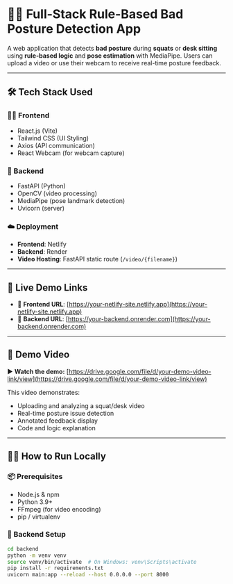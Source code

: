 # 🧍‍♂️ Full-Stack Rule-Based Bad Posture Detection App

A web application that detects **bad posture** during **squats** or **desk sitting** using **rule-based logic** and **pose estimation** with MediaPipe. Users can upload a video or use their webcam to receive real-time posture feedback.

---

## 🛠️ Tech Stack Used

### 👨‍💻 Frontend
- React.js (Vite)
- Tailwind CSS (UI Styling)
- Axios (API communication)
- React Webcam (for webcam capture)

### 🔧 Backend
- FastAPI (Python)
- OpenCV (video processing)
- MediaPipe (pose landmark detection)
- Uvicorn (server)

### ☁️ Deployment
- **Frontend**: Netlify  
- **Backend**: Render  
- **Video Hosting**: FastAPI static route (`/video/{filename}`)

---

## 🚀 Live Demo Links

- 🔗 **Frontend URL**: [https://your-netlify-site.netlify.app](https://your-netlify-site.netlify.app)
- 🔗 **Backend URL**: [https://your-backend.onrender.com](https://your-backend.onrender.com)

---

## 🎥 Demo Video

▶️ **Watch the demo:** [https://drive.google.com/file/d/your-demo-video-link/view](https://drive.google.com/file/d/your-demo-video-link/view)

This video demonstrates:
- Uploading and analyzing a squat/desk video
- Real-time posture issue detection
- Annotated feedback display
- Code and logic explanation

---

## 🧑‍💻 How to Run Locally

### 📦 Prerequisites
- Node.js & npm
- Python 3.9+
- FFmpeg (for video encoding)
- pip / virtualenv

### 🔹 Backend Setup

```bash
cd backend
python -m venv venv
source venv/bin/activate  # On Windows: venv\Scripts\activate
pip install -r requirements.txt
uvicorn main:app --reload --host 0.0.0.0 --port 8000
